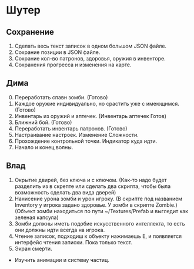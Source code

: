 # Шутер

## Сохранение

1. Сделать весь текст записок в одном большом JSON файле.
2. Сохрание позиции в JSON файле.
3. Сохрание кол-во патронов, здоровья, оружия в инвенторе.
4. Сохранения прогресса и изменения на карте.

## Дима

0. Переработать спавн зомби. (Готово)
1. Каждое оружие индивидуально, но срастить уже с имеющимся.(Готово)
2. Инвентарь из оружий и аптечек. (Инвентарь аптечек Готов)
3. Ближний бой. (Готово)
4. Переработать инвентарь патронов. (Готово)
5. Настраивание настроек. Изменение Сложности.
6. Прохождение контрольной точки. Индикатор куда идти.
7. Начало и конец волны.

## Влад

1. Окрытие двирей, без ключа и с ключом. (Как-то надо будет разделить из в скрепте или сделать два скрипта, чтобы была возможность сделать два вида дверей)
2. Нанисение урона зомби и урон игроку. (В скрипте под названием Inventory у игрока задано здоровье. У зомби в скрипте Zombie.)
   (Объект зомби находиться по пути ~/Textures/Prefab и выгледит как зеленая капсула)
3. Зомби должны иметь подобие искусственного интеллекта, то есть они должны идти всегда на игрока.
4. Чтение записок, подходиш к объекту нажимаешь Е, и появляется интерфейс чтения записки. Пока только текст.
5. Экран смерти.

- Изучить анимации и систему частиц.

